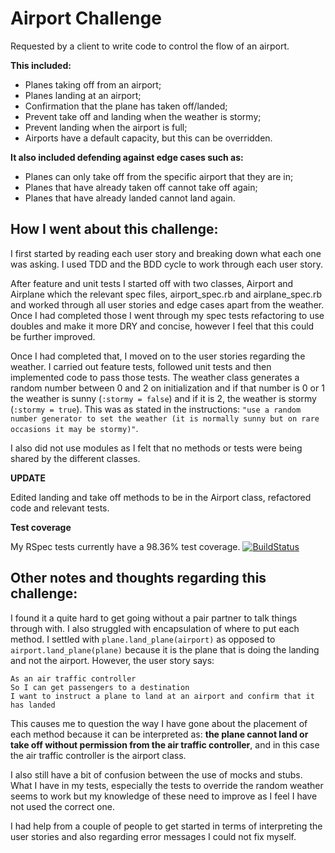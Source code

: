 Airport Challenge
=================

Requested by a client to write code to control the flow of an airport.

**This included:**
* Planes taking off from an airport;
* Planes landing at an airport;
* Confirmation that the plane has taken off/landed;
* Prevent take off and landing when the weather is stormy;
* Prevent landing when the airport is full;
* Airports have a default capacity, but this can be overridden.

**It also included defending against edge cases such as:**
* Planes can only take off from the specific airport that they are in;
* Planes that have already taken off cannot take off again;
* Planes that have already landed cannot land again.

How I went about this challenge:
--------------------------------

I first started by reading each user story and breaking down what each one was asking. I used TDD and the BDD cycle to work through each user story.

After feature and unit tests I started off with two classes, Airport and Airplane which the relevant spec files, airport_spec.rb and airplane_spec.rb and worked through all user stories and edge cases apart from the weather. Once I had completed those I went through my spec tests refactoring to use doubles and make it more DRY and concise, however I feel that this could be further improved.

Once I had completed that, I moved on to the user stories regarding the weather. I carried out feature tests, followed unit tests and then implemented code to pass those tests. The weather class generates a random number between 0 and 2 on initialization and if that number is 0 or 1 the weather is sunny (```:stormy = false```) and if it is 2, the weather is stormy (```:stormy = true```). This was as stated in the instructions: ```"use a random number generator to set the weather (it is normally sunny but on rare occasions it may be stormy)"```.

I also did not use modules as I felt that no methods or tests were being shared by the different classes.

**UPDATE**

Edited landing and take off methods to be in the Airport class, refactored code and relevant tests.

**Test coverage**

My RSpec tests currently have a 98.36% test coverage. [![BuildStatus](https://travis-ci.org/makersacademy/airport_challenge.svg?branch=master)](https://travis-ci.org/makersacademy/airport_challenge)


Other notes and thoughts regarding this challenge:
--------------------------------------------------

I found it a quite hard to get going without a pair partner to talk things through with. I also struggled with encapsulation of where to put each method. I settled with ```plane.land_plane(airport)``` as opposed to ```airport.land_plane(plane)``` because it is the plane that is doing the landing and not the airport. However, the user story says:

```
As an air traffic controller
So I can get passengers to a destination
I want to instruct a plane to land at an airport and confirm that it has landed
```

This causes me to question the way I have gone about the placement of each method because it can be interpreted as: **the plane cannot land or take off without permission from the air traffic controller**, and in this case the air traffic controller is the airport class.

I also still have a bit of confusion between the use of mocks and stubs. What I have in my tests, especially the tests to override the random weather seems to work but my knowledge of these need to improve as I feel I have not used the correct one.

I had help from a couple of people to get started in terms of interpreting the user stories and also regarding error messages I could not fix myself.

